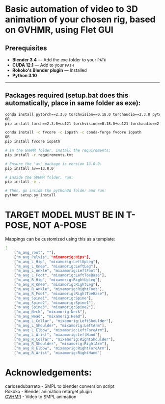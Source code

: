 # Basic automation of video to 3D animation of your chosen rig, based on GVHMR, using Flet GUI
## Prerequisites

- **Blender 3.4** — Add the exe folder to your `PATH`  
- **CUDA 12.1** — Add to your `PATH`  
- **Rokoko's Blender plugin** — Installed  
- **Python 3.10**

---

## Packages required (setup.bat does this automatically, place in same folder as exe):

```bash
conda install pytorch==2.3.0 torchvision==0.18.0 torchaudio==2.3.0 pytorch-cuda=12.1 -c pytorch -c nvidia
OR
pip install torch==2.3.0+cu121 torchvision==0.18.0+cu121 torchaudio==2.3.0 --extra-index-url https://download.pytorch.org/whl/cu121
```
```bash
conda install -c fvcore -c iopath -c conda-forge fvcore iopath
OR
pip install fvcore iopath
```

```bash
# In the GVHMR folder, install the requirements:
pip install -r requirements.txt

# Ensure the 'av' package is version 13.0.0:
pip install av==13.0.0

# Inside the GVHMR folder, run:
pip install -e .

# Then, go inside the python3d folder and run:
python setup.py install
```
# TARGET MODEL MUST BE IN T-POSE, NOT A-POSE
Mappings can be customized using this as a template:
```bash
[
    ["m_avg_root", ""],
    ["m_avg_Pelvis", "mixamorig:Hips"],
    ["m_avg_L_Hip", "mixamorig:LeftUpLeg"],
    ["m_avg_L_Knee", "mixamorig:LeftLeg"],
    ["m_avg_L_Ankle", "mixamorig:LeftFoot"],
    ["m_avg_L_Foot", "mixamorig:LeftToeBase"],
    ["m_avg_R_Hip", "mixamorig:RightUpLeg"],
    ["m_avg_R_Knee", "mixamorig:RightLeg"],
    ["m_avg_R_Ankle", "mixamorig:RightFoot"],
    ["m_avg_R_Foot", "mixamorig:RightToeBase"],
    ["m_avg_Spine1", "mixamorig:Spine"],
    ["m_avg_Spine2", "mixamorig:Spine1"],
    ["m_avg_Spine3", "mixamorig:Spine2"],
    ["m_avg_Neck", "mixamorig:Neck"],
    ["m_avg_Head", "mixamorig:Head"],
    ["m_avg_L_Collar", "mixamorig:LeftShoulder"],
    ["m_avg_L_Shoulder", "mixamorig:LeftArm"],
    ["m_avg_L_Elbow", "mixamorig:LeftForeArm"],
    ["m_avg_L_Wrist", "mixamorig:LeftHand"],
    ["m_avg_R_Collar", "mixamorig:RightShoulder"],
    ["m_avg_R_Shoulder", "mixamorig:RightArm"],
    ["m_avg_R_Elbow", "mixamorig:RightForeArm"],
    ["m_avg_R_Wrist", "mixamorig:RightHand"]

```
# Acknowledgements:
carlosedubarreto - SMPL to blender conversion script \
Rokoko - Blender animation retarget plugin  \
[GVHMR](https://github.com/zju3dv/GVHMR) - Video to SMPL animation







